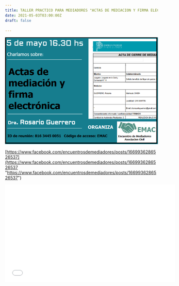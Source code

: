 ```yaml
---
title: TALLER PRACTICO PARA MEDIADORES "ACTAS DE MEDIACION Y FIRMA ELECTRONICA"
date: 2021-05-03T03:00:00Z
draft: false

---
```

![](/images/uploads/flyer2-1.png)

[https://www.facebook.com/encuentrosdemediadores/posts/1669936286526537](https://www.facebook.com/encuentrosdemediadores/posts/1669936286526537 "https://www.facebook.com/encuentrosdemediadores/posts/1669936286526537")

<iframe src="[https://www.facebook.com/plugins/video.php?height=322&href=https%3A%2F%2Fwww.facebook.com%2Fencuentrosdemediadores%2Fvideos%2F1669926503194182%2F&show_text=false&width=560](https://www.facebook.com/plugins/video.php?height=322&href=https%3A%2F%2Fwww.facebook.com%2Fencuentrosdemediadores%2Fvideos%2F1669926503194182%2F&show_text=false&width=560 "video")" width="560" height="322" style="border:none;overflow:hidden" scrolling="no" frameborder="0" allowfullscreen="true" allow="autoplay; clipboard-write; encrypted-media; picture-in-picture; web-share" allowFullScreen="true"></iframe>